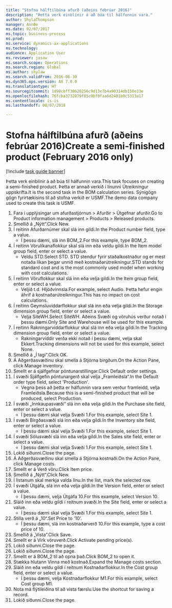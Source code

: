 ```yaml
--- 
title: "Stofna hálftilbúna afurð (aðeins febrúar 2016)"
description: "Þetta verk einblínir á að búa til hálfunnin vara."
author: ShylaThompson
manager: AnnBe
ms.date: 02/07/2017
ms.topic: business-process
ms.prod: 
ms.service: dynamics-ax-applications
ms.technology: 
audience: Application User
ms.reviewer: josaw
ms.search.scope: Operations
ms.search.region: Global
ms.author: shylaw
ms.search.validFrom: 2016-06-30
ms.dyn365.ops.version: AX 7.0.0
ms.translationtype: HT
ms.sourcegitcommit: 1d98cbff30620256c9d13e7b4a90314db150e33e
ms.openlocfilehash: 76fcba3732879f85c9bf0faa6d2481b9c5313a17
ms.contentlocale: is-is
ms.lasthandoff: 08/07/2018

---
```

# <a name="create-a-semi-finished-product-february-2016-only"></a><span data-ttu-id="314c0-103">Stofna hálftilbúna afurð (aðeins febrúar 2016)</span><span class="sxs-lookup"><span data-stu-id="314c0-103">Create a semi-finished product (February 2016 only)</span></span>

[!include [task guide banner](../../includes/task-guide-banner.md)]

<span data-ttu-id="314c0-104">Þetta verk einblínir á að búa til hálfunnin vara.</span><span class="sxs-lookup"><span data-stu-id="314c0-104">This task focuses on creating a semi-finished product.</span></span> <span data-ttu-id="314c0-105">Þetta er annað verkið í línunni Útreikningur uppskrifta.</span><span class="sxs-lookup"><span data-stu-id="314c0-105">It is the second task in the BOM calculation series.</span></span> <span data-ttu-id="314c0-106">Sýnigögn gögn fyrirtækisins til að stofna verkið er USMF.</span><span class="sxs-lookup"><span data-stu-id="314c0-106">The demo data company used to create this task is USMF.</span></span>

1. <span data-ttu-id="314c0-107">Fara í upplýsingar um afurðastjórnun > Afurðir > Útgefnar afurðir.</span><span class="sxs-lookup"><span data-stu-id="314c0-107">Go to Product information management > Products > Released products.</span></span>
2. <span data-ttu-id="314c0-108">Smellið á „Nýtt“.</span><span class="sxs-lookup"><span data-stu-id="314c0-108">Click New.</span></span>
3. <span data-ttu-id="314c0-109">Í reitinn Afurðarnúmer skal slá inn gildi.</span><span class="sxs-lookup"><span data-stu-id="314c0-109">In the Product number field, type a value.</span></span>
    * <span data-ttu-id="314c0-110">Í þessu dæmi, slá inn BOM_2.</span><span class="sxs-lookup"><span data-stu-id="314c0-110">For this example, type BOM_2.</span></span>  
4. <span data-ttu-id="314c0-111">Í reitinn Vörulíkanaflokkur skal slá inn eða veldu gildi.</span><span class="sxs-lookup"><span data-stu-id="314c0-111">In the Item model group field, enter or select a value.</span></span>
    * <span data-ttu-id="314c0-112">Veldu STD.</span><span class="sxs-lookup"><span data-stu-id="314c0-112">Select STD.</span></span> <span data-ttu-id="314c0-113">STD stendur fyrir staðalkostnaður og er mest notaða líkan þegar unnið með kostnaðarútreikningur.</span><span class="sxs-lookup"><span data-stu-id="314c0-113">STD stands for standard cost and is the most commonly used model when working with cost calculations.</span></span>  
5. <span data-ttu-id="314c0-114">Í reitinn Vöruflokkur skal slá inn eða velja gildi.</span><span class="sxs-lookup"><span data-stu-id="314c0-114">In the Item group field, enter or select a value.</span></span>
    * <span data-ttu-id="314c0-115">Veljið t.d. Hljóðvinnsla.</span><span class="sxs-lookup"><span data-stu-id="314c0-115">For example, select Audio.</span></span> <span data-ttu-id="314c0-116">Þetta hefur engin áhrif á kostnaðarútreikningur.</span><span class="sxs-lookup"><span data-stu-id="314c0-116">This has no impact on cost calculations.</span></span>  
6. <span data-ttu-id="314c0-117">Í reitinn Geymsluvíddarflokkur skal slá inn eða velja gildi.</span><span class="sxs-lookup"><span data-stu-id="314c0-117">In the Storage dimension group field, enter or select a value.</span></span>
    * <span data-ttu-id="314c0-118">Velja SiteWH.</span><span class="sxs-lookup"><span data-stu-id="314c0-118">Select SiteWH.</span></span> <span data-ttu-id="314c0-119">Aðeins Svæði og vöruhús verður notað í þessu dæmi.</span><span class="sxs-lookup"><span data-stu-id="314c0-119">Only Site and Warehouse will be used for this example.</span></span>  
7. <span data-ttu-id="314c0-120">Í reitinn Rakningarvíddarflokkur skal slá inn eða velja gildi.</span><span class="sxs-lookup"><span data-stu-id="314c0-120">In the Tracking dimension group field, enter or select a value.</span></span>
    * <span data-ttu-id="314c0-121">Rakningarvíddir verða ekki notað í þessu dæmi, velja skal Ekkert.</span><span class="sxs-lookup"><span data-stu-id="314c0-121">Tracking dimensions will not be used for this example, select None.</span></span>  
8. <span data-ttu-id="314c0-122">Smellið á „Í lagi“.</span><span class="sxs-lookup"><span data-stu-id="314c0-122">Click OK.</span></span>
9. <span data-ttu-id="314c0-123">Á Aðgerðasvæðinu skal smella á Stjórna birgðum.</span><span class="sxs-lookup"><span data-stu-id="314c0-123">On the Action Pane, click Manage inventory.</span></span>
10. <span data-ttu-id="314c0-124">Smellt er á sjálfgefnar pöntunarstillingar.</span><span class="sxs-lookup"><span data-stu-id="314c0-124">Click Default order settings.</span></span>
11. <span data-ttu-id="314c0-125">Í svæði Sjálfgefin pöntunargerð skal velja „Framleiðsla“.</span><span class="sxs-lookup"><span data-stu-id="314c0-125">In the Default order type field, select 'Production'.</span></span>
    * <span data-ttu-id="314c0-126">Vegna þess að þetta er hálfunnin vara sem verður framleidd, velja Framleiðsla.</span><span class="sxs-lookup"><span data-stu-id="314c0-126">Because this is a semi-finished product that will be produced, select Production.</span></span>  
12. <span data-ttu-id="314c0-127">Í svæði „Innkaupasvæði“ slá inn eða velja gildi.</span><span class="sxs-lookup"><span data-stu-id="314c0-127">In the Purchase site field, enter or select a value.</span></span>
    * <span data-ttu-id="314c0-128">Í þessu dæmi skal velja Svæði 1.</span><span class="sxs-lookup"><span data-stu-id="314c0-128">For this example, select Site 1.</span></span>  
13. <span data-ttu-id="314c0-129">Í svæði Birgðasvæði slá inn eða velja gildi.</span><span class="sxs-lookup"><span data-stu-id="314c0-129">In the Inventory site field, enter or select a value.</span></span>
    * <span data-ttu-id="314c0-130">Í þessu dæmi skal velja Svæði 1.</span><span class="sxs-lookup"><span data-stu-id="314c0-130">For this example, select Site 1.</span></span>  
14. <span data-ttu-id="314c0-131">Í svæði Sölusvæði slá inn eða velja gildi.</span><span class="sxs-lookup"><span data-stu-id="314c0-131">In the Sales site field, enter or select a value.</span></span>
    * <span data-ttu-id="314c0-132">Í þessu dæmi skal velja Svæði 1.</span><span class="sxs-lookup"><span data-stu-id="314c0-132">For this example, select Site 1.</span></span>  
15. <span data-ttu-id="314c0-133">Lokið síðunni.</span><span class="sxs-lookup"><span data-stu-id="314c0-133">Close the page.</span></span>
16. <span data-ttu-id="314c0-134">Á Aðgerðasvæðinu skal smella á Stjórna kostnaði.</span><span class="sxs-lookup"><span data-stu-id="314c0-134">On the Action Pane, click Manage costs.</span></span>
17. <span data-ttu-id="314c0-135">Smellt er á Verð vöru.</span><span class="sxs-lookup"><span data-stu-id="314c0-135">Click Item price.</span></span>
18. <span data-ttu-id="314c0-136">Smellið á „Nýtt“.</span><span class="sxs-lookup"><span data-stu-id="314c0-136">Click New.</span></span>
19. <span data-ttu-id="314c0-137">Í listanum skal merkja valda línu.</span><span class="sxs-lookup"><span data-stu-id="314c0-137">In the list, mark the selected row.</span></span>
20. <span data-ttu-id="314c0-138">Í svæði Útgáfa, slá inn eða velja gildi.</span><span class="sxs-lookup"><span data-stu-id="314c0-138">In the Version field, enter or select a value.</span></span>
    * <span data-ttu-id="314c0-139">Í þessu dæmi, velja Útgáfa 10.</span><span class="sxs-lookup"><span data-stu-id="314c0-139">For this example, select Version 10.</span></span>  
21. <span data-ttu-id="314c0-140">Sláið inn eða veldu gildi í reitnum svæði.</span><span class="sxs-lookup"><span data-stu-id="314c0-140">In the Site field, enter or select a value.</span></span>
    * <span data-ttu-id="314c0-141">Í þessu dæmi skal velja Svæði 1.</span><span class="sxs-lookup"><span data-stu-id="314c0-141">For this example, select Site 1.</span></span>  
22. <span data-ttu-id="314c0-142">Stilla verð á „10“.</span><span class="sxs-lookup"><span data-stu-id="314c0-142">Set Price to '10'.</span></span>
    * <span data-ttu-id="314c0-143">Í þessu dæmi, slá inn kostnaðarverð 10.</span><span class="sxs-lookup"><span data-stu-id="314c0-143">For this example, type a cost price of 10.</span></span>  
23. <span data-ttu-id="314c0-144">Smellið á „Vista“.</span><span class="sxs-lookup"><span data-stu-id="314c0-144">Click Save.</span></span>
24. <span data-ttu-id="314c0-145">Smellt er á Virk vöruverð.</span><span class="sxs-lookup"><span data-stu-id="314c0-145">Click Activate pending price(s).</span></span>
25. <span data-ttu-id="314c0-146">Lokið síðunni.</span><span class="sxs-lookup"><span data-stu-id="314c0-146">Close the page.</span></span>
26. <span data-ttu-id="314c0-147">Lokið síðunni.</span><span class="sxs-lookup"><span data-stu-id="314c0-147">Close the page.</span></span>
27. <span data-ttu-id="314c0-148">Smellt er á BOM_2 til að opna það.</span><span class="sxs-lookup"><span data-stu-id="314c0-148">Click BOM_2 to open it.</span></span>
28. <span data-ttu-id="314c0-149">Stækka hlutann Vinna með kostnað.</span><span class="sxs-lookup"><span data-stu-id="314c0-149">Expand the Manage costs section.</span></span>
29. <span data-ttu-id="314c0-150">Sláið inn eða veldu gildi í reitnum Kostnaðarflokkur.</span><span class="sxs-lookup"><span data-stu-id="314c0-150">In the Cost group field, enter or select a value.</span></span>
    * <span data-ttu-id="314c0-151">Í þessu dæmi, velja Kostnaðarflokkur M1.</span><span class="sxs-lookup"><span data-stu-id="314c0-151">For this example, select Cost group M1.</span></span>  
30. <span data-ttu-id="314c0-152">Nota má flýtileiðina til að vista færslu.</span><span class="sxs-lookup"><span data-stu-id="314c0-152">Use the shortcut for saving a record.</span></span>
31. <span data-ttu-id="314c0-153">Lokið síðunni.</span><span class="sxs-lookup"><span data-stu-id="314c0-153">Close the page.</span></span>


